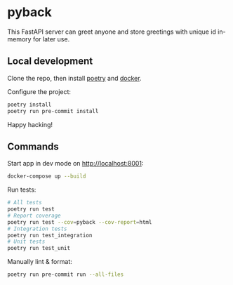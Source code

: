 # pyback

This FastAPI server can greet anyone and store greetings with unique id in-memory for later use.

## Local development

Clone the repo, then install [poetry](https://python-poetry.org/) and [docker](https://docs.docker.com/engine/install/).

Configure the project:

```sh
poetry install
poetry run pre-commit install
```

Happy hacking!

## Commands

Start app in dev mode on [http://localhost:8001](http://localhost:8001):

```sh
docker-compose up --build
```

Run tests:

```sh
# All tests
poetry run test
# Report coverage
poetry run test --cov=pyback --cov-report=html
# Integration tests
poetry run test_integration
# Unit tests
poetry run test_unit
```

Manually lint & format:

```sh
poetry run pre-commit run --all-files
```
